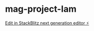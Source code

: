 # mag-project-Iam

[Edit in StackBlitz next generation editor ⚡️](https://stackblitz.com/~/github.com/Vovan-student/mag-project-Iam)